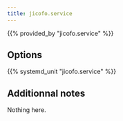```yaml
---
title: jicofo.service
---
```


{{% provided_by "jicofo.service" %}}

## Options

{{% systemd_unit "jicofo.service" %}}

## Additionnal notes

Nothing here.